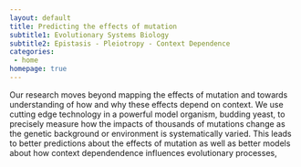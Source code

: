```yaml
---
layout: default
title: Predicting the effects of mutation
subtitle1: Evolutionary Systems Biology
subtitle2: Epistasis - Pleiotropy - Context Dependence
categories:
 - home
homepage: true
---
```

Our research moves beyond mapping the effects of mutation and towards understanding of how and why these effects depend on context. We use cutting edge technology in a powerful model organism, budding yeast, to precisely measure how the impacts of thousands of mutations change as the genetic background or environment is systematically varied. This leads to better predictions about the effects of mutation as well as better models about how context dependendence influences evolutionary processes,